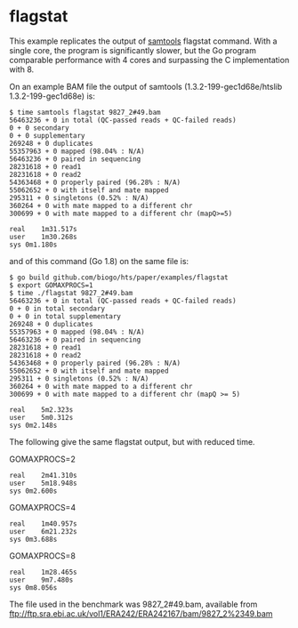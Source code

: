 flagstat
========

This example replicates the output of [samtools](https://samtools.github.io) flagstat command.
With a single core, the program is significantly slower, but the Go program comparable performance with 4 cores and surpassing the C implementation with 8.

On an example BAM file the output of samtools (1.3.2-199-gec1d68e/htslib 1.3.2-199-gec1d68e) is:
```
$ time samtools flagstat 9827_2#49.bam
56463236 + 0 in total (QC-passed reads + QC-failed reads)
0 + 0 secondary
0 + 0 supplementary
269248 + 0 duplicates
55357963 + 0 mapped (98.04% : N/A)
56463236 + 0 paired in sequencing
28231618 + 0 read1
28231618 + 0 read2
54363468 + 0 properly paired (96.28% : N/A)
55062652 + 0 with itself and mate mapped
295311 + 0 singletons (0.52% : N/A)
360264 + 0 with mate mapped to a different chr
300699 + 0 with mate mapped to a different chr (mapQ>=5)

real	1m31.517s
user	1m30.268s
sys	0m1.180s
```

and of this command (Go 1.8) on the same file is:
```
$ go build github.com/biogo/hts/paper/examples/flagstat
$ export GOMAXPROCS=1
$ time ./flagstat 9827_2#49.bam
56463236 + 0 in total (QC-passed reads + QC-failed reads)
0 + 0 in total secondary
0 + 0 in total supplementary
269248 + 0 duplicates
55357963 + 0 mapped (98.04% : N/A)
56463236 + 0 paired in sequencing
28231618 + 0 read1
28231618 + 0 read2
54363468 + 0 properly paired (96.28% : N/A)
55062652 + 0 with itself and mate mapped
295311 + 0 singletons (0.52% : N/A)
360264 + 0 with mate mapped to a different chr
300699 + 0 with mate mapped to a different chr (mapQ >= 5)

real	5m2.323s
user	5m0.312s
sys	0m2.148s
```

The following give the same flagstat output, but with reduced time.

GOMAXPROCS=2
```
real	2m41.310s
user	5m18.948s
sys	0m2.600s
```

GOMAXPROCS=4
```
real	1m40.957s
user	6m21.232s
sys	0m3.688s
```

GOMAXPROCS=8
```
real	1m28.465s
user	9m7.480s
sys	0m8.056s
```

The file used in the benchmark was 9827_2#49.bam, available from ftp://ftp.sra.ebi.ac.uk/vol1/ERA242/ERA242167/bam/9827_2%2349.bam